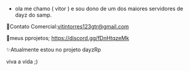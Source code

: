 - ola me chamo ( vitor ) e sou dono de um dos maiores servidores de dayz do samp.


🔰Contato Comercial:vitintorres123gtr@gmail.com 



📢meus pprojetos; https://discord.gg/fDnHtqzeMk


✨️Atualmente estou no projeto dayzRp


viva a vida  ;)



